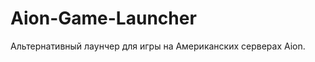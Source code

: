 Aion-Game-Launcher
==================

Альтернативный лаунчер для игры на Американских серверах Aion.
